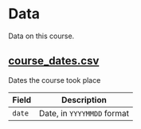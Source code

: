 # Data

Data on this course.

## [course_dates.csv](course_dates.csv)

Dates the course took place

Field |Description
------|--------------------------
`date`|Date, in `YYYYMMDD` format